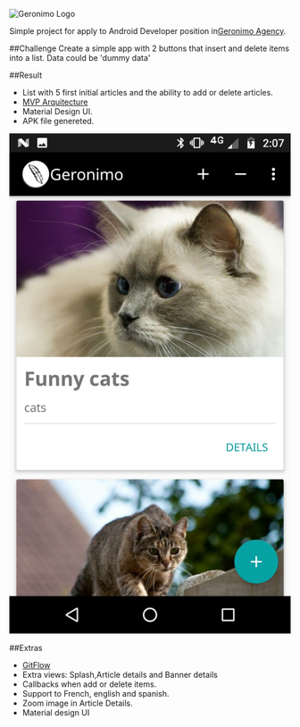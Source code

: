 
![Geronimo Logo](http://www.lafrenchmobile.com/logos/dricxLogo-Geronimo.png)


Simple project for apply to Android Developer position in[Geronimo Agency](http://www.geronimo-agency.com/).

##Challenge
Create a simple app with 2 buttons that insert and delete items into a list. Data could be 'dummy data'

##Result

* List with 5 first initial articles and the ability to add or delete articles.
* [MVP Arquitecture](https://medium.com/@cervonefrancesco/model-view-presenter-android-guidelines-94970b430ddf)
* Material Design UI.
* APK file genereted.

![Screen_1](https://raw.githubusercontent.com/moizest89/geronimostudiostest/develop/screens/app_1.jpg)

##Extras
* [GitFlow](https://danielkummer.github.io/git-flow-cheatsheet/)
* Extra views: Splash,Article details and Banner details
* Callbacks when add or delete items.
* Support to French, english and spanish.
* Zoom image in Article Details.
* Material design UI




